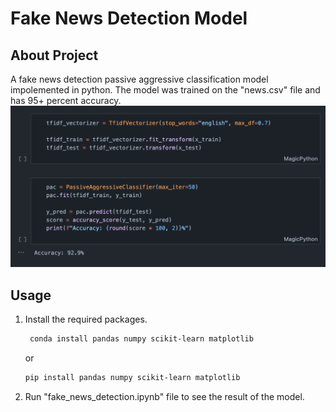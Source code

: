 Fake News Detection Model
===

## About Project
A fake news detection passive aggressive classification model impolemented in python. The model was trained on the "news.csv" file and has 95+ percent accuracy.
![model image](./model.png)

## Usage
1. Install the required packages.
   ```bash
    conda install pandas numpy scikit-learn matplotlib
   ```
   or
   ```bash
   pip install pandas numpy scikit-learn matplotlib
   ```
2. Run "fake_news_detection.ipynb" file to see the result of the model. 